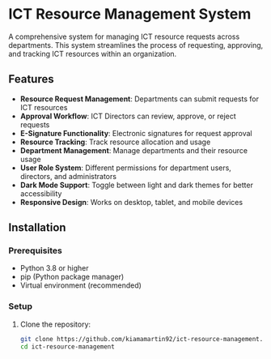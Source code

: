 # ICT Resource Management System

A comprehensive system for managing ICT resource requests across departments. This system streamlines the process of requesting, approving, and tracking ICT resources within an organization.

## Features

- **Resource Request Management**: Departments can submit requests for ICT resources
- **Approval Workflow**: ICT Directors can review, approve, or reject requests
- **E-Signature Functionality**: Electronic signatures for request approval
- **Resource Tracking**: Track resource allocation and usage
- **Department Management**: Manage departments and their resource usage
- **User Role System**: Different permissions for department users, directors, and administrators
- **Dark Mode Support**: Toggle between light and dark themes for better accessibility
- **Responsive Design**: Works on desktop, tablet, and mobile devices

## Installation

### Prerequisites

- Python 3.8 or higher
- pip (Python package manager)
- Virtual environment (recommended)

### Setup

1. Clone the repository:
   ```bash
   git clone https://github.com/kiamamartin92/ict-resource-management.git
   cd ict-resource-management